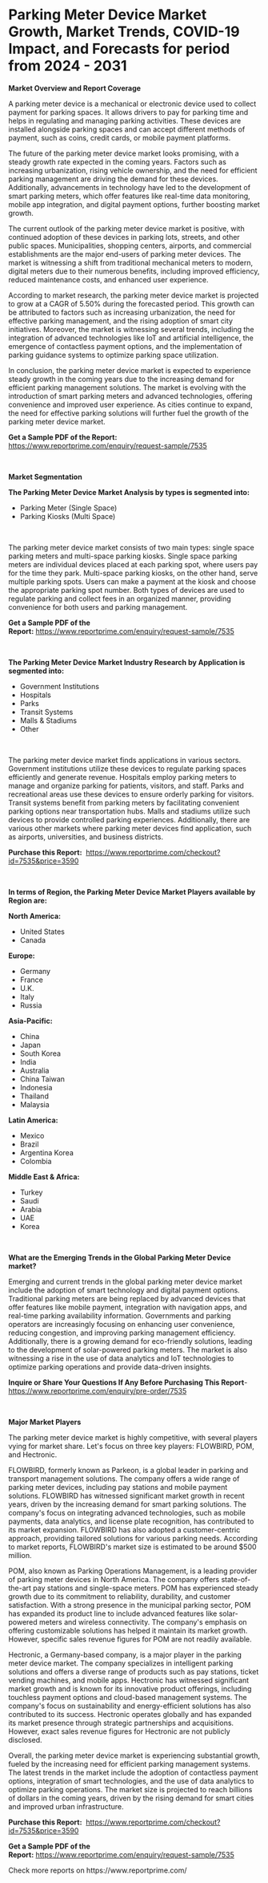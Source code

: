 <p><h1>Parking Meter Device Market Growth, Market Trends, COVID-19 Impact, and Forecasts for period from 2024 - 2031</h1></p><p><strong>Market Overview and Report Coverage</strong></p>
<p><p>A parking meter device is a mechanical or electronic device used to collect payment for parking spaces. It allows drivers to pay for parking time and helps in regulating and managing parking activities. These devices are installed alongside parking spaces and can accept different methods of payment, such as coins, credit cards, or mobile payment platforms.</p><p>The future of the parking meter device market looks promising, with a steady growth rate expected in the coming years. Factors such as increasing urbanization, rising vehicle ownership, and the need for efficient parking management are driving the demand for these devices. Additionally, advancements in technology have led to the development of smart parking meters, which offer features like real-time data monitoring, mobile app integration, and digital payment options, further boosting market growth.</p><p>The current outlook of the parking meter device market is positive, with continued adoption of these devices in parking lots, streets, and other public spaces. Municipalities, shopping centers, airports, and commercial establishments are the major end-users of parking meter devices. The market is witnessing a shift from traditional mechanical meters to modern, digital meters due to their numerous benefits, including improved efficiency, reduced maintenance costs, and enhanced user experience.</p><p>According to market research, the parking meter device market is projected to grow at a CAGR of 5.50% during the forecasted period. This growth can be attributed to factors such as increasing urbanization, the need for effective parking management, and the rising adoption of smart city initiatives. Moreover, the market is witnessing several trends, including the integration of advanced technologies like IoT and artificial intelligence, the emergence of contactless payment options, and the implementation of parking guidance systems to optimize parking space utilization.</p><p>In conclusion, the parking meter device market is expected to experience steady growth in the coming years due to the increasing demand for efficient parking management solutions. The market is evolving with the introduction of smart parking meters and advanced technologies, offering convenience and improved user experience. As cities continue to expand, the need for effective parking solutions will further fuel the growth of the parking meter device market.</p></p>
<p><strong>Get a Sample PDF of the Report:</strong> <a href="https://www.reportprime.com/enquiry/request-sample/7535">https://www.reportprime.com/enquiry/request-sample/7535</a></p>
<p>&nbsp;</p>
<p><strong>Market Segmentation</strong></p>
<p><strong>The Parking Meter Device Market Analysis by types is segmented into:</strong></p>
<p><ul><li>Parking Meter (Single Space)</li><li>Parking Kiosks (Multi Space)</li></ul></p>
<p>&nbsp;</p>
<p><p>The parking meter device market consists of two main types: single space parking meters and multi-space parking kiosks. Single space parking meters are individual devices placed at each parking spot, where users pay for the time they park. Multi-space parking kiosks, on the other hand, serve multiple parking spots. Users can make a payment at the kiosk and choose the appropriate parking spot number. Both types of devices are used to regulate parking and collect fees in an organized manner, providing convenience for both users and parking management.</p></p>
<p><strong>Get a Sample PDF of the Report:</strong>&nbsp;<a href="https://www.reportprime.com/enquiry/request-sample/7535">https://www.reportprime.com/enquiry/request-sample/7535</a></p>
<p>&nbsp;</p>
<p><strong>The Parking Meter Device Market Industry Research by Application is segmented into:</strong></p>
<p><ul><li>Government Institutions</li><li>Hospitals</li><li>Parks</li><li>Transit Systems</li><li>Malls & Stadiums</li><li>Other</li></ul></p>
<p>&nbsp;</p>
<p><p>The parking meter device market finds applications in various sectors. Government institutions utilize these devices to regulate parking spaces efficiently and generate revenue. Hospitals employ parking meters to manage and organize parking for patients, visitors, and staff. Parks and recreational areas use these devices to ensure orderly parking for visitors. Transit systems benefit from parking meters by facilitating convenient parking options near transportation hubs. Malls and stadiums utilize such devices to provide controlled parking experiences. Additionally, there are various other markets where parking meter devices find application, such as airports, universities, and business districts.</p></p>
<p><strong>Purchase this Report:</strong>&nbsp; <a href="https://www.reportprime.com/checkout?id=7535&price=3590">https://www.reportprime.com/checkout?id=7535&price=3590</a></p>
<p>&nbsp;</p>
<p><strong>In terms of Region, the Parking Meter Device Market Players available by Region are:</strong></p>
<p>
    <p> <strong> North America: </strong>
        <ul>
            <li>United States</li>
            <li>Canada</li>
        </ul>
        </p> 
    <p> <strong> Europe: </strong>
        <ul>
            <li>Germany</li>
            <li>France</li>
            <li>U.K.</li>
            <li>Italy</li>
            <li>Russia</li>
        </ul>
        </p> 
    <p> <strong> Asia-Pacific: </strong>
        <ul>
            <li>China</li>
            <li>Japan</li>
            <li>South Korea</li>
            <li>India</li>
            <li>Australia</li>
            <li>China Taiwan</li>
            <li>Indonesia</li>
            <li>Thailand</li>
            <li>Malaysia</li>
        </ul>
        </p> 
    <p> <strong> Latin America: </strong>
        <ul>
            <li>Mexico</li>
            <li>Brazil</li>
            <li>Argentina Korea</li>
            <li>Colombia</li>
        </ul>
        </p> 
    <p> <strong> Middle East & Africa: </strong>
        <ul>
            <li>Turkey</li>
            <li>Saudi</li>
            <li>Arabia</li>
            <li>UAE</li>
            <li>Korea</li>
        </ul>
    </p>
    </p>
<p>&nbsp;</p>
<p><strong>What are the Emerging Trends in the Global Parking Meter Device market?</strong></p>
<p><p>Emerging and current trends in the global parking meter device market include the adoption of smart technology and digital payment options. Traditional parking meters are being replaced by advanced devices that offer features like mobile payment, integration with navigation apps, and real-time parking availability information. Governments and parking operators are increasingly focusing on enhancing user convenience, reducing congestion, and improving parking management efficiency. Additionally, there is a growing demand for eco-friendly solutions, leading to the development of solar-powered parking meters. The market is also witnessing a rise in the use of data analytics and IoT technologies to optimize parking operations and provide data-driven insights.</p></p>
<p><strong>Inquire or Share Your Questions If Any Before Purchasing This Report</strong>- <a href="https://www.reportprime.com/enquiry/pre-order/7535">https://www.reportprime.com/enquiry/pre-order/7535</a></p>
<p>&nbsp;</p>
<p><strong>Major Market Players</strong></p>
<p><p>The parking meter device market is highly competitive, with several players vying for market share. Let's focus on three key players: FLOWBIRD, POM, and Hectronic.</p><p>FLOWBIRD, formerly known as Parkeon, is a global leader in parking and transport management solutions. The company offers a wide range of parking meter devices, including pay stations and mobile payment solutions. FLOWBIRD has witnessed significant market growth in recent years, driven by the increasing demand for smart parking solutions. The company's focus on integrating advanced technologies, such as mobile payments, data analytics, and license plate recognition, has contributed to its market expansion. FLOWBIRD has also adopted a customer-centric approach, providing tailored solutions for various parking needs. According to market reports, FLOWBIRD's market size is estimated to be around $500 million.</p><p>POM, also known as Parking Operations Management, is a leading provider of parking meter devices in North America. The company offers state-of-the-art pay stations and single-space meters. POM has experienced steady growth due to its commitment to reliability, durability, and customer satisfaction. With a strong presence in the municipal parking sector, POM has expanded its product line to include advanced features like solar-powered meters and wireless connectivity. The company's emphasis on offering customizable solutions has helped it maintain its market growth. However, specific sales revenue figures for POM are not readily available.</p><p>Hectronic, a Germany-based company, is a major player in the parking meter device market. The company specializes in intelligent parking solutions and offers a diverse range of products such as pay stations, ticket vending machines, and mobile apps. Hectronic has witnessed significant market growth and is known for its innovative product offerings, including touchless payment options and cloud-based management systems. The company's focus on sustainability and energy-efficient solutions has also contributed to its success. Hectronic operates globally and has expanded its market presence through strategic partnerships and acquisitions. However, exact sales revenue figures for Hectronic are not publicly disclosed.</p><p>Overall, the parking meter device market is experiencing substantial growth, fueled by the increasing need for efficient parking management systems. The latest trends in the market include the adoption of contactless payment options, integration of smart technologies, and the use of data analytics to optimize parking operations. The market size is projected to reach billions of dollars in the coming years, driven by the rising demand for smart cities and improved urban infrastructure.</p></p>
<p><strong>Purchase this Report:</strong>&nbsp;&nbsp;<a href="https://www.reportprime.com/checkout?id=7535&price=3590">https://www.reportprime.com/checkout?id=7535&price=3590</a></p>
<p></p>
<p><strong>Get a Sample PDF of the Report:</strong>&nbsp;<a href="https://www.reportprime.com/enquiry/request-sample/7535">https://www.reportprime.com/enquiry/request-sample/7535</a></p>
<p>Check more reports on https://www.reportprime.com/</p>